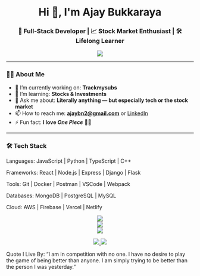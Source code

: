 <h1 align="center">Hi 👋, I'm Ajay Bukkaraya</h1>
<h3 align="center">🚀 Full-Stack Developer | 📈 Stock Market Enthusiast | 🛠️ Lifelong Learner</h3>

<p align="center">
  <img src="https://readme-typing-svg.demolab.com/?lines=Code.+Create.+Repeat.;Always%20learning%20something%20new...&center=true&width=440&height=45">
</p>

---

### 👨‍💻 About Me

- 🔭 I’m currently working on: **Trackmysubs**
- 🌱 I’m learning: **Stocks & Investments**
- 💬 Ask me about: **Literally anything — but especially tech or the stock market**
- 📫 How to reach me: **ajaybn2@gmail.com** or [LinkedIn](https://www.linkedin.com/in/ajay-bukkaraya/)
- ⚡ Fun fact: **I love *One Piece*** 🏴‍☠️

---

### 🛠️ Tech Stack

Languages:    JavaScript | Python | TypeScript | C++

Frameworks:   React | Node.js | Express | Django | Flask

Tools:        Git | Docker | Postman | VSCode | Webpack

Databases:    MongoDB | PostgreSQL | MySQL

Cloud:        AWS | Firebase | Vercel | Netlify


<p align="center"> <img src="https://github-readme-stats.vercel.app/api?username=Ajay425&show_icons=true&theme=radical" /> <br /> <img src="https://github-readme-streak-stats.herokuapp.com/?user=Ajay425&theme=radical" /> <br /> <img src="https://github-readme-stats.vercel.app/api/top-langs/?username=Ajay425&layout=compact&theme=radical" /> </p>

<p align="center"> <a href="https://linkedin.com/in/ajay-bukkaraya" target="_blank"> <img src="https://img.shields.io/badge/LinkedIn-0077B5?style=for-the-badge&logo=linkedin&logoColor=white" /> </a> <a href="mailto:ajaybn2@gmail.com"> <img src="https://img.shields.io/badge/Email-D14836?style=for-the-badge&logo=gmail&logoColor=white" /> </a> </p>

Quote I Live By: 
“I am in competition with no one. I have no desire to play the game of being better than anyone. I am simply trying to be better than the person I was yesterday.”

